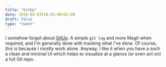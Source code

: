 ```yaml
---
title: "GitUp"
date: 2019-04-03T19:45:00+02:00
draft: false
type: "tweet"
---
```


I somehow forgot about [GitUp](https://gitup.co). A simple `git log` and more Magit when required, and
I'm generally done with tracking what I've done. Of course, this is because I
mostly work alone. Anyway, I like it when you have a such a clean and minimal UI
which helps to visualize at a glance (or even act on) a full Git repo.
